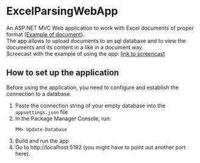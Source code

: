 # ExcelParsingWebApp

An ASP.NET MVC Web application to work with Excel documents of proper format ([Example of document](https://docs.google.com/spreadsheets/d/1xCJILPm6HjkCVmvfaR2-3VXNK7yOs5Y4/edit?usp=sharing&ouid=113268685917474802428&rtpof=true&sd=true)). \
The app allows to upload documents to an sql database and to view the documents and its content in a like in a document way.\
Screecast with the example of using the app: [link to screencast](https://drive.google.com/file/d/1zPCT9chiLqilAiez90GtMb-LrK2_LDvv/view?usp=sharing)

## How to set up the application
Before using the application, you need to configure and establish the connection to a database.
1. Paste the connection string of your empty database into the `appsettings.json` file
2. In the Package Manager Console, run:
   ```
   PM> Update-Database
   ```
3. Build and run the app
5. Go to http://localhost:5192 (you might have to point out another port here).
